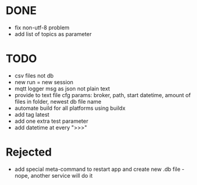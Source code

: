 # DONE
* fix non-utf-8 problem
* add list of topics as parameter

# TODO
* csv files not db
* new run = new session
* mqtt logger msg as json not plain text
* provide to text file cfg params: broker, path, start datetime, amount of files in folder, newest db file name
* automate build for all platforms using buildx
* add tag latest
* add one extra test parameter
* add datetime at every ">>>"

# Rejected
* add special meta-command to restart app and create new .db file - nope, another service will do it    